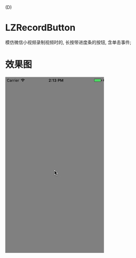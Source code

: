 (D)
# LZRecordButton
模仿微信小视频录制视频时的, 长按带进度条的按钮, 含单击事件;

# 效果图
![](https://github.com/LQQZYY/LZRecordButton/blob/master/pic1.gif)
